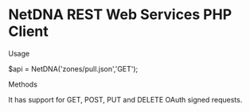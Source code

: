 NetDNA REST Web Services PHP Client
====================================


Usage

$api = NetDNA('zones/pull.json','GET');


Methods

It has support for GET, POST, PUT and DELETE OAuth signed requests.

